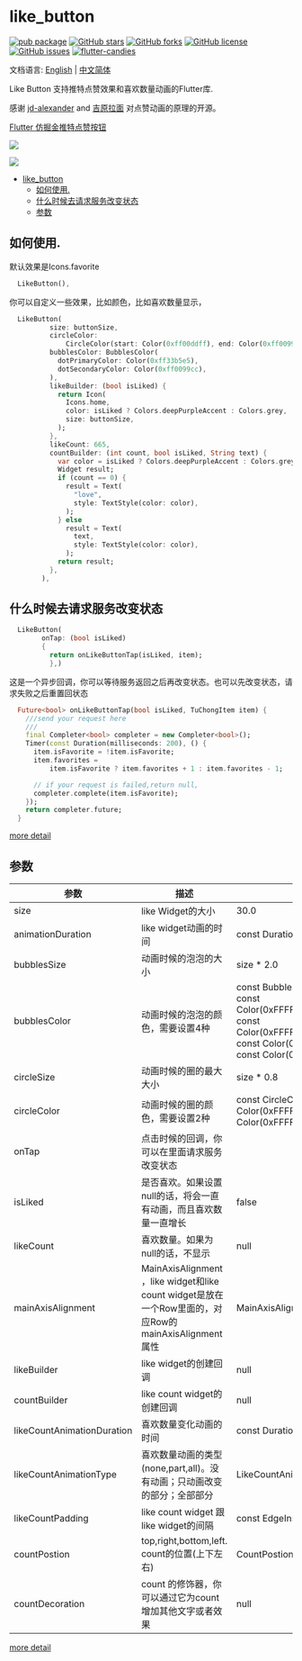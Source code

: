 # like_button

[![pub package](https://img.shields.io/pub/v/like_button.svg)](https://pub.dartlang.org/packages/like_button) [![GitHub stars](https://img.shields.io/github/stars/fluttercandies/like_button)](https://github.com/fluttercandies/like_button/stargazers) [![GitHub forks](https://img.shields.io/github/forks/fluttercandies/like_button)](https://github.com/fluttercandies/like_button/network)  [![GitHub license](https://img.shields.io/github/license/fluttercandies/like_button)](https://github.com/fluttercandies/like_button/blob/master/LICENSE)  [![GitHub issues](https://img.shields.io/github/issues/fluttercandies/like_button)](https://github.com/fluttercandies/like_button/issues) <a target="_blank" href="https://jq.qq.com/?_wv=1027&k=5bcc0gy"><img border="0" src="https://pub.idqqimg.com/wpa/images/group.png" alt="flutter-candies" title="flutter-candies"></a>

文档语言: [English](README.md) | [中文简体](README-ZH.md)

Like Button 支持推特点赞效果和喜欢数量动画的Flutter库.

感谢 [jd-alexander](https://github.com/jd-alexander/LikeButton) and [吉原拉面](https://github.com/yumi0629/FlutterUI/tree/master/lib/likebutton) 对点赞动画的原理的开源。

[Flutter 仿掘金推特点赞按钮](https://juejin.im/post/5cee3b43e51d45773f2e8ed7)  

![](https://github.com/fluttercandies/Flutter_Candies/blob/master/gif/like_button/like_button.gif)

![](https://github.com/fluttercandies/Flutter_Candies/blob/master/gif/like_button/photo_view.gif)

- [like_button](#likebutton)
  - [如何使用.](#%e5%a6%82%e4%bd%95%e4%bd%bf%e7%94%a8)
  - [什么时候去请求服务改变状态](#%e4%bb%80%e4%b9%88%e6%97%b6%e5%80%99%e5%8e%bb%e8%af%b7%e6%b1%82%e6%9c%8d%e5%8a%a1%e6%94%b9%e5%8f%98%e7%8a%b6%e6%80%81)
  - [参数](#%e5%8f%82%e6%95%b0)

##  如何使用.

默认效果是Icons.favorite
```dart
  LikeButton(),
```

你可以自定义一些效果，比如颜色，比如喜欢数量显示，
```dart
  LikeButton(
          size: buttonSize,
          circleColor:
              CircleColor(start: Color(0xff00ddff), end: Color(0xff0099cc)),
          bubblesColor: BubblesColor(
            dotPrimaryColor: Color(0xff33b5e5),
            dotSecondaryColor: Color(0xff0099cc),
          ),
          likeBuilder: (bool isLiked) {
            return Icon(
              Icons.home,
              color: isLiked ? Colors.deepPurpleAccent : Colors.grey,
              size: buttonSize,
            );
          },
          likeCount: 665,
          countBuilder: (int count, bool isLiked, String text) {
            var color = isLiked ? Colors.deepPurpleAccent : Colors.grey;
            Widget result;
            if (count == 0) {
              result = Text(
                "love",
                style: TextStyle(color: color),
              );
            } else
              result = Text(
                text,
                style: TextStyle(color: color),
              );
            return result;
          },
        ),
```

## 什么时候去请求服务改变状态
```dart
  LikeButton(
        onTap: (bool isLiked) 
        {
          return onLikeButtonTap(isLiked, item);
          },)
```
这是一个异步回调，你可以等待服务返回之后再改变状态。也可以先改变状态，请求失败之后重置回状态
```dart
  Future<bool> onLikeButtonTap(bool isLiked, TuChongItem item) {
    ///send your request here
    ///
    final Completer<bool> completer = new Completer<bool>();
    Timer(const Duration(milliseconds: 200), () {
      item.isFavorite = !item.isFavorite;
      item.favorites =
          item.isFavorite ? item.favorites + 1 : item.favorites - 1;

      // if your request is failed,return null,
      completer.complete(item.isFavorite);
    });
    return completer.future;
  }
```
[more detail](https://github.com/fluttercandies/like_button/blob/master/example/lib/photo_view_demo.dart)


## 参数
| 参数                       | 描述                                                                                                  | 默认                                                                                                                                                                                  |
| -------------------------- | ----------------------------------------------------------------------------------------------------- | ------------------------------------------------------------------------------------------------------------------------------------------------------------------------------------- |
| size                       | like Widget的大小                                                                                     | 30.0                                                                                                                                                                                  |
| animationDuration          | like widget动画的时间                                                                                 | const Duration(milliseconds: 1000)                                                                                                                                                    |
| bubblesSize                | 动画时候的泡泡的大小                                                                                  | size * 2.0                                                                                                                                                                            |
| bubblesColor               | 动画时候的泡泡的颜色，需要设置4种                                                                     | const BubblesColor(dotPrimaryColor: const Color(0xFFFFC107),dotSecondaryColor: const Color(0xFFFF9800),dotThirdColor: const Color(0xFFFF5722),dotLastColor: const Color(0xFFF44336),) |
| circleSize                 | 动画时候的圈的最大大小                                                                                | size * 0.8                                                                                                                                                                            |
| circleColor                | 动画时候的圈的颜色，需要设置2种                                                                       | const CircleColor(start: const Color(0xFFFF5722), end: const Color(0xFFFFC107)                                                                                                        |
| onTap                      | 点击时候的回调，你可以在里面请求服务改变状态                                                          |                                                                                                                                                                                       |
| isLiked                    | 是否喜欢。如果设置null的话，将会一直有动画，而且喜欢数量一直增长                                      | false                                                                                                                                                                                 |
| likeCount                  | 喜欢数量。如果为null的话，不显示                                                                      | null                                                                                                                                                                                  |
| mainAxisAlignment          | MainAxisAlignment ，like widget和like count widget是放在一个Row里面的，对应Row的mainAxisAlignment属性 | MainAxisAlignment.center                                                                                                                                                              |
| likeBuilder                | like widget的创建回调                                                                                 | null                                                                                                                                                                                  |
| countBuilder               | like count widget的创建回调                                                                           | null                                                                                                                                                                                  |
| likeCountAnimationDuration | 喜欢数量变化动画的时间                                                                                | const Duration(milliseconds: 500)                                                                                                                                                     |
| likeCountAnimationType     | 喜欢数量动画的类型(none,part,all)。没有动画；只动画改变的部分；全部部分                               | LikeCountAnimationType.part                                                                                                                                                           |
| likeCountPadding           | like count widget 跟 like widget的间隔                                                                | const EdgeInsets.only(left: 3.0)                                                                                                                                                      |
| countPostion               | top,right,bottom,left. count的位置(上下左右)                                                          | CountPostion.right                                                                                                                                                                    |
| countDecoration            | count 的修饰器，你可以通过它为count增加其他文字或者效果                                               | null                                                                                                                                                                                  |  |

[more detail](https://github.com/fluttercandies/like_button/tree/master/example/lib)
